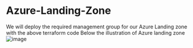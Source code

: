 # Azure-Landing-Zone
We will deploy the required management group for our Azure Landing zone with the above terraform code
Below the illustration of Azure landing zone
![image](https://github.com/Armandkeza/Azure-Landing-Zone/assets/4728642/b7735338-677d-4303-9d46-520d41e560b3)
